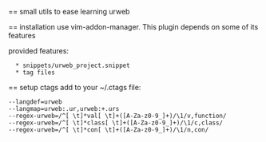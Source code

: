 == small utils to ease learning urweb

== installation
use vim-addon-manager. This plugin depends on some of its features

provided features:

      * snippets/urweb_project.snippet
      * tag files

== setup ctags
add to your ~/.ctags file:

    --langdef=urweb
    --langmap=urweb:.ur,urweb:+.urs
    --regex-urweb=/^[ \t]*val[ \t]+([A-Za-z0-9_]+)/\1/v,function/
    --regex-urweb=/^[ \t]*class[ \t]+([A-Za-z0-9_]+)/\1/c,class/
    --regex-urweb=/^[ \t]*con[ \t]+([A-Za-z0-9_]+)/\1/n,con/
